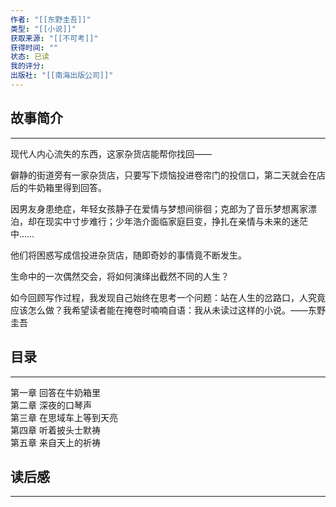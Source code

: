 ```yaml
---
作者: "[[东野圭吾]]"
类型: "[[小说]]"
获取来源: "[[不可考]]"
获得时间: ""
状态: 已读
我的评分: 
出版社: "[[南海出版公司]]"
---
```

## 故事简介
---
现代人内心流失的东西，这家杂货店能帮你找回——

僻静的街道旁有一家杂货店，只要写下烦恼投进卷帘门的投信口，第二天就会在店后的牛奶箱里得到回答。

因男友身患绝症，年轻女孩静子在爱情与梦想间徘徊；克郎为了音乐梦想离家漂泊，却在现实中寸步难行；少年浩介面临家庭巨变，挣扎在亲情与未来的迷茫中……

他们将困惑写成信投进杂货店，随即奇妙的事情竟不断发生。

生命中的一次偶然交会，将如何演绎出截然不同的人生？

如今回顾写作过程，我发现自己始终在思考一个问题：站在人生的岔路口，人究竟应该怎么做？我希望读者能在掩卷时喃喃自语：我从未读过这样的小说。——东野圭吾
## 目录
---
第一章 回答在牛奶箱里  
第二章 深夜的口琴声  
第三章 在思域车上等到天亮  
第四章 听着披头士默祷  
第五章 来自天上的祈祷

## 读后感
---
